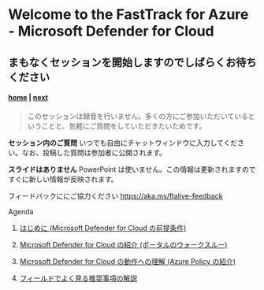 # Welcome to the FastTrack for Azure - Microsoft Defender for Cloud
## まもなくセッションを開始しますのでしばらくお待ちください

#### [home](./welcome.md)  | [next](./Pre-requisites.md)

>このセッションは録音を行いません。多くの方にご参加いただいているということと、気軽にご質問をしていただきたいためです。

**セッション内のご質問** いつでも自由にチャットウィンドウに入力してください。なお、投稿した質問は参加者に公開されます。


**スライドはありません** PowerPoint は使いません。この情報は更新されますのですぐに新しい情報が反映されます。


フィードバックににご協力ください https://aka.ms/ftalive-feedback

Agenda
1. [はじめに (Microsoft Defender for Cloud の前提条件)](./Pre-requisites.md)

2. [Microsoft Defender for Cloud の紹介 (ポータルのウォークスルー)](https://portal.azure.com/#blade/Microsoft_Azure_Security/SecurityMenuBlade/0)

3. [Microsoft Defender for Cloud の動作への理解 (Azure Policy の紹介)](https://portal.azure.com/#blade/Microsoft_Azure_Security/SecurityMenuBlade/0)

4. [フィールドでよく見る推奨事項の解説](./findings.md)
